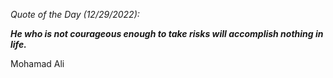 *Quote of the Day (12/29/2022):*

_**He who is not courageous enough to take risks will accomplish nothing in life.**_

Mohamad Ali